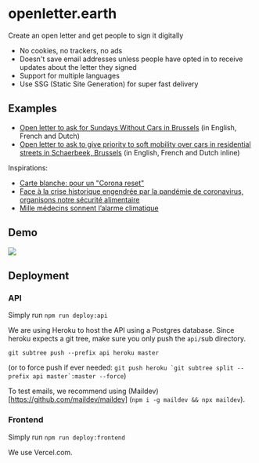 # openletter.earth

Create an open letter and get people to sign it digitally

- No cookies, no trackers, no ads
- Doesn't save email addresses unless people have opted in to receive updates about the letter they signed
- Support for multiple languages
- Use SSG (Static Site Generation) for super fast delivery

## Examples

- [Open letter to ask for Sundays Without Cars in Brussels](https://openletter.earth/lettre-ouverte-a-elke-van-den-brandt-dimanches-sans-voiture-cet-ete-a-bruxelles-ebf9bf61) (in English, French and Dutch)
- [Open letter to ask to give priority to soft mobility over cars in residential streets in Schaerbeek, Brussels](https://openletter.earth/open-letter-to-the-city-of-schaerbeek-give-priority-to-pedestrians-runners-and-bicycles-54952bee) (in English, French and Dutch inline)

Inspirations:

- [Carte blanche: pour un "Corona reset"](https://docs.google.com/forms/d/e/1FAIpQLSfoqjsCyADoUW90FOlzO94Jz7lbVItrNhkVRzoUlTfPYLvb7Q/viewform)
- [Face à la crise historique engendrée par la pandémie de coronavirus, organisons notre sécurité alimentaire](https://www.lalibre.be/debats/opinions/face-a-la-crise-historique-engendree-par-la-pandemie-de-coronavirus-organisons-notre-securite-alimentaire-5e8aeeb6d8ad581631c03f18)
- [Mille médecins sonnent l’alarme climatique](https://plus.lesoir.be/252649/article/2019-10-10/mille-medecins-sonnent-lalarme-climatique)

## Demo

![](https://d.pr/free/i/BILgdt+)

## Deployment

### API

Simply run `npm run deploy:api`

We are using Heroku to host the API using a Postgres database. Since heroku expects a git tree, make sure you only push the `api/`sub directory.

`git subtree push --prefix api heroku master`

(or to force push if ever needed: `` git push heroku `git subtree split --prefix api master`:master --force ``)

To test emails, we recommend using (Maildev)[https://github.com/maildev/maildev] (`npm i -g maildev && npx maildev`).

### Frontend

Simply run `npm run deploy:frontend`

We use Vercel.com.

